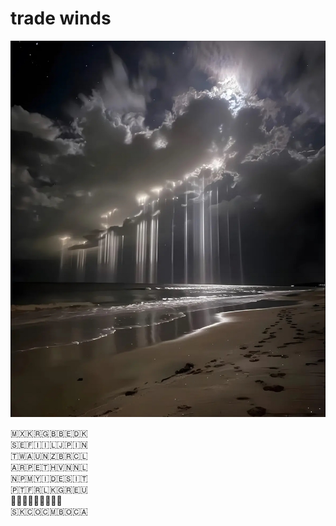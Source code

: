 # trade winds
![trade winds](images/trade%20winds.jpeg)

🇲🇽🇰🇷🇬🇧🇧🇪🇩🇰<br/>
🇸🇪🇫🇮🇮🇱🇯🇵🇮🇳<br/>
🇹🇼🇦🇺🇳🇿🇧🇷🇨🇱<br/>
🇦🇷🇵🇪🇹🇭🇻🇳🇳🇱<br/>
🇳🇵🇲🇾🇮🇩🇪🇸🇮🇹<br/>
🇵🇹🇫🇷🇱🇰🇬🇷🇪🇺<br/>
🏴󠁧󠁢󠁳󠁣󠁴󠁿🇺🇸🇺🇦🇨🇭🇿🇦<br/>
🇸🇰🇨🇴🇨🇲🇧🇴🇨🇦<br/>
